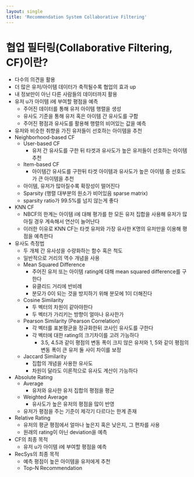 ```yaml
---
layout: single
title: 'Recommendation System Collaborative Filtering'
---
```

# 협업 필터링(Collaborative Filtering, CF)이란?
- 다수의 의견을 활용
- 더 많은 유저/아이템 데이터가 축적될수록 협업의 효과 up
- 내 정보만이 아닌 다른 사람들의 데이터까지 활용
- 유저 u가 아이템 i에 부여할 평점을 예측
  - 주어진 데이터를 통해 유저 아이템 행렬을 생성
  - 유사도 기준을 통해 유저 혹은 아이템 간 유사도를 구함
  - 주어진 평점과 유사도를 활용해 행렬의 비어있는 값을 예측
- 유저와 비슷한 취향을 가진 유저들이 선호하는 아이템을 추천
- Neighborhood-based CF
  - User-based CF
    - 유저 간 유사도를 구한 뒤 타겟과 유사도가 높은 유저들이 선호하는 아이템 추천
  - Item-based CF
    - 아이템간 유사도를 구한뒤 타겟 아이템과 유사도가 높은 아이템 중 선호도가 큰 아이템을 추천
  - 아이템, 유저가 많아질수록 확장성이 떨어진다
  - Sparsity (행렬 대부분의 원소가 비어있음 sparse matrix)
  - sparsity ratio가 99.5%를 넘지 않는게 좋다
- KNN CF
  - NBCF의 한계는 아이템 i에 대해 평가를 한 모든 유저 집합을 사용해 유저가 많아질 경우 계속해서 연산이 늘어난다
  - 이러한 이유로 KNN CF는 타겟 유저와 가장 유사한 K명의 유저만을 이용해 평점을 예측한다
- 유사도 측정법
  - 두 개체 간 유사성을 수량화하는 함수 혹은 척도
  - 일반적으로 거리의 역수 개념을 사용
  - Mean Squared Difference
    - 주어진 유저 또는 아이템 rating에 대해 mean squared difference를 구한다
    - 유클리드 거리에 반비례
    - 분모가 0이 되는 것을 방지하기 위해 분모에 1이 더해진다
  - Cosine Similarity
    - 두 벡터의 차원이 같아야한다
    - 두 벡터가 가리키는 방향이 얼마나 유사한가
  - Pearson Similarity (Pearson Correlation)
    - 각 벡터를 표본평균을 정규화한뒤 코사인 유사도를 구한다
    - 각 벡터에 대한 rating의 크기차이를 고려 가능하다
      - 3.5, 4.5과 같이 평점의 변동 폭이 크지 않은 유저와 1, 5와 같이 평점의 변동 폭이 큰 유저 둘 사이 차이를 보정
  - Jaccard Similarity
    - 집합의 개념을 사용한 유사도
    - 차원이 달라도 이론적으로 유사도 계산이 가능하다
- Absolute Rating
    - Average
      - 유저와 유사한 유저 집합의 평점을 평균
    - Weighted Average
      - 유사도가 높은 유저의 평점을 많이 반영
    - 유저가 평점을 주는 기준이 제각기 다르다는 한계 존재
- Relative Rating
  - 유저의 평균 평점에서 얼마나 높은지 혹은 낮은지, 그 편차를 사용
  - 원래의 rating이 아닌 deviation을 예측
- CF의 최종 목적
  - 유저 u가 아이템 i에 부여할 평점을 예측
- RecSys의 최종 목적
  - 예측 평점이 높은 아이템을 유저에게 추천
  - Top-N Recommendation